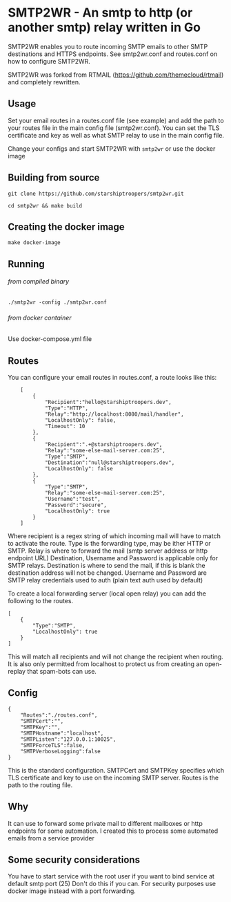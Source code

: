 # SMTP2WR - An smtp to http (or another smtp) relay written in Go

SMTP2WR enables you to route incoming SMTP emails to other SMTP destinations and HTTPS endpoints.
See smtp2wr.conf and routes.conf on how to configure SMTP2WR.

SMTP2WR was forked from RTMAIL (https://github.com/themecloud/rtmail) and completely rewritten.

## Usage

Set your email routes in a routes.conf file (see example) and add the path to your routes file in the main config file (smtp2wr.conf).
You can set the TLS certificate and key as well as what SMTP relay to use in the main config file. 

Change your configs and start SMTP2WR with `smtp2wr` or use the docker image

## Building from source

`git clone https://github.com/starshiptroopers/smtp2wr.git`

`cd smtp2wr && make build`

## Creating the docker image

`make docker-image`

## Running 

###### from compiled binary

`./smtp2wr -config ./smtp2wr.conf`

###### from docker container

Use docker-compose.yml file

## Routes

You can configure your email routes in routes.conf, a route looks like this:
```
    [
        {
            "Recipient":"hello@starshiptroopers.dev",
            "Type":"HTTP",
            "Relay":"http://localhost:8080/mail/handler",
            "LocalhostOnly": false,
            "Timeout": 10
        },
        {
            "Recipient":".+@starshiptroopers.dev",
            "Relay":"some-else-mail-server.com:25",
            "Type":"SMTP",
            "Destination":"null@starshiptroopers.dev",
            "LocalhostOnly": false
        },
        {
            "Type":"SMTP",
            "Relay":"some-else-mail-server.com:25",
            "Username":"test",
            "Password":"secure",
            "LocalhostOnly": true
        }
    ]

```
Where recipient is a regex string of which incoming mail will have to match to activate the route. 
Type is the forwarding type, may be ither HTTP or SMTP.
Relay is where to forward the mail (smtp server address or http endpoint URL) 
Destination, Username and Password is applicable only for SMTP relays.
Destination is where to send the mail, if this is blank the destination address will not be changed.
Username and Password are SMTP relay credentials used to auth (plain text auth used by default) 

To create a local forwarding server (local open relay) you can add the following to the routes.
```
[
    {
        "Type":"SMTP",
        "LocalhostOnly": true
    }
]
```
This will match all recipients and will not change the recipient when routing. It is also only permitted from localhost to protect us from creating an open-replay that spam-bots can use.

## Config

```
{
    "Routes":"./routes.conf",
    "SMTPCert":"",
    "SMTPKey":"",
    "SMTPHostname":"localhost",
    "SMTPListen":"127.0.0.1:10025",
    "SMTPForceTLS":false,
    "SMTPVerboseLogging":false
}
```
This is the standard configuration. 
SMTPCert and SMTPKey specifies which TLS certificate and key to use on the incoming SMTP server.
Routes is the path to the routing file.

## Why

It can use to forward some private mail to different mailboxes or http endpoints for some automation.
I created this to process some automated emails from a service provider  

## Some security considerations

You have to start service with the root user if you want to bind service at default smtp port (25)
Don't do this if you can. For security purposes use docker image instead with a port forwarding.
